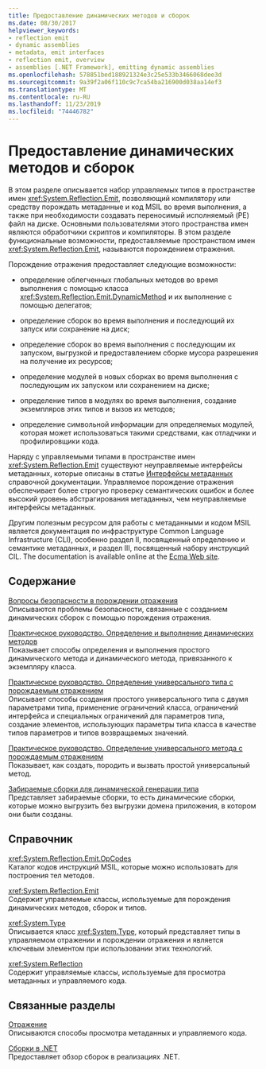 ```yaml
---
title: Предоставление динамических методов и сборок
ms.date: 08/30/2017
helpviewer_keywords:
- reflection emit
- dynamic assemblies
- metadata, emit interfaces
- reflection emit, overview
- assemblies [.NET Framework], emitting dynamic assemblies
ms.openlocfilehash: 578851bed188921324e3c25e533b3466068dee3d
ms.sourcegitcommit: 9a39f2a06f110c9c7ca54ba216900d038aa14ef3
ms.translationtype: MT
ms.contentlocale: ru-RU
ms.lasthandoff: 11/23/2019
ms.locfileid: "74446782"
---
```

# <a name="emitting-dynamic-methods-and-assemblies"></a>Предоставление динамических методов и сборок

В этом разделе описывается набор управляемых типов в пространстве имен <xref:System.Reflection.Emit>, позволяющий компилятору или средству порождать метаданные и код MSIL во время выполнения, а также при необходимости создавать переносимый исполняемый (PE) файл на диске. Основными пользователями этого пространства имен являются обработчики скриптов и компиляторы. В этом разделе функциональные возможности, предоставляемые пространством имен <xref:System.Reflection.Emit>, называются порождением отражения.  
  
Порождение отражения предоставляет следующие возможности:  
  
- определение облегченных глобальных методов во время выполнения с помощью класса <xref:System.Reflection.Emit.DynamicMethod> и их выполнение с помощью делегатов;  
  
- определение сборок во время выполнения и последующий их запуск или сохранение на диск;  
  
- определение сборок во время выполнения с последующим их запуском, выгрузкой и предоставлением сборке мусора разрешения на получение их ресурсов;  
  
- определение модулей в новых сборках во время выполнения с последующим их запуском или сохранением на диске;  
  
- определение типов в модулях во время выполнения, создание экземпляров этих типов и вызов их методов;  
  
- определение символьной информации для определяемых модулей, которая может использоваться такими средствами, как отладчики и профилировщики кода.  
  
Наряду с управляемыми типами в пространстве имен <xref:System.Reflection.Emit> существуют неуправляемые интерфейсы метаданных, которые описаны в статье [Интерфейсы метаданных](../unmanaged-api/metadata/metadata-interfaces.md) справочной документации. Управляемое порождение отражения обеспечивает более строгую проверку семантических ошибок и более высокий уровень абстрагирования метаданных, чем неуправляемые интерфейсы метаданных.  
  
Другим полезным ресурсом для работы с метаданными и кодом MSIL является документация по инфраструктуре Common Language Infrastructure (CLI), особенно раздел II, посвященный определению и семантике метаданных, и раздел III, посвященный набору инструкций CIL. The documentation is available online at the [Ecma Web site](https://www.ecma-international.org/publications/standards/Ecma-335.htm).  
  
## <a name="in-this-section"></a>Содержание
  
[Вопросы безопасности в порождении отражения](security-issues-in-reflection-emit.md)  
Описываются проблемы безопасности, связанные с созданием динамических сборок с помощью порождения отражения.  

[Практическое руководство. Определение и выполнение динамических методов](how-to-define-and-execute-dynamic-methods.md)   
Показывает способы определения и выполнения простого динамического метода и динамического метода, привязанного к экземпляру класса.

[Практическое руководство. Определение универсального типа с порождаемым отражением](how-to-define-a-generic-type-with-reflection-emit.md)   
Описывает способы создания простого универсального типа с двумя параметрами типа, применение ограничений класса, ограничений интерфейса и специальных ограничений для параметров типа, создание элементов, использующих параметры типа класса в качестве типов параметров и типов возвращаемых значений.

[Практическое руководство. Определение универсального метода с порождаемым отражением](how-to-define-a-generic-method-with-reflection-emit.md)   
Показывает, как создать, породить и вызвать простой универсальный метод.

[Забираемые сборки для динамической генерации типа](collectible-assemblies.md)   
Представляет забираемые сборки, то есть динамические сборки, которые можно выгрузить без выгрузки домена приложения, в котором они были созданы.
  
## <a name="reference"></a>Справочник  

<xref:System.Reflection.Emit.OpCodes>  
Каталог кодов инструкций MSIL, которые можно использовать для построения тел методов.  
  
<xref:System.Reflection.Emit>  
Содержит управляемые классы, используемые для порождения динамических методов, сборок и типов.  
  
<xref:System.Type>  
Описывается класс <xref:System.Type>, который представляет типы в управляемом отражении и порождении отражения и является ключевым элементом при использовании этих технологий.  
  
<xref:System.Reflection>  
Содержит управляемые классы, используемые для просмотра метаданных и управляемого кода.  
  
## <a name="related-sections"></a>Связанные разделы  

[Отражение](reflection.md)  
Описываются способы просмотра метаданных и управляемого кода.  
  
[Сборки в .NET](../../standard/assembly/index.md)  
Предоставляет обзор сборок в реализациях .NET.
